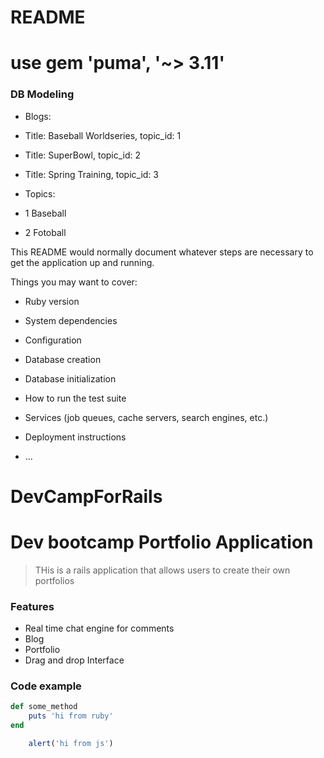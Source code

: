 # README

# use gem 'puma', '~> 3.11'

### DB Modeling
* Blogs:
* Title: Baseball Worldseries, topic_id: 1
* Title: SuperBowl, topic_id: 2
* Title: Spring Training, topic_id: 3

* Topics:
* 1 Baseball
* 2 Fotoball

This README would normally document whatever steps are necessary to get the
application up and running.

Things you may want to cover:

* Ruby version

* System dependencies

* Configuration

* Database creation

* Database initialization

* How to run the test suite

* Services (job queues, cache servers, search engines, etc.)

* Deployment instructions

* ...
# DevCampForRails


# Dev bootcamp Portfolio Application

> THis is a rails application that allows users to create their own portfolios

### Features

- Real time chat engine for comments
- Blog
- Portfolio
- Drag and drop Interface

### Code example

```ruby
def some_method
    puts 'hi from ruby'
end
```

``` javascript
    alert('hi from js')
```